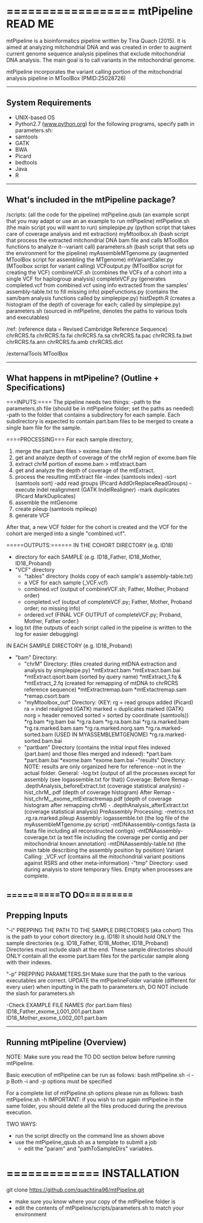 ==================
mtPipeline READ ME
===================

mtPipeline is a bioinformatics pipeline written by Tina Quach (2015). 
It is aimed at analyzing mitchondrial DNA and was created in order to augment 
current genome sequence analysis pipelines that exclude mitochondrial DNA analysis. 
The main goal is to call variants in the mitochondrial genome. 

mtPipeline incorporates the variant calling portion of 
the mitochondrial analysis pipeline in MToolBox (PMID:25028726)

---------------------
System Requirements
---------------------
- UNIX-based OS
- Python2.7 (www.python.org)
for the following programs, specify path in parameters.sh:
- samtools
- GATK
- BWA
- Picard 
- bedtools
- Java
- R

-------------------------------------------
What's included in the mtPipeline package?
--------------------------------------------
/scripts:               (all the code for the pipeline)
mtPipeline.qsub     	(an example script that you may adapt or use an an example to run mtPipeline)
mtPipeline.sh       	(the main script you will want to run)
simplepipe.py       	(python script that takes care of coverage analysis and mt extraction)
myMtoolbox.sh       	(bash script that process the extracted mitchondrial DNA bam file and calls MToolBox functions to analyze it--variant call)
parameters.sh       	(bash script that sets up the environment for the pipeline) 
myAssembleMTgenome.py   (augmented MToolBox script for assembling the MTgenome)
mtVariantCaller.py  	(MToolbox script for variant calling)
VCFoutput.py 			(MToolBox script for creating the VCF)
combineVCF.sh 			(combines the VCFs of a cohort into a single VCF for haplogroup analysis)
completeVCF.py   		(generates completed.vcf from combined.vcf using info extracted from the samples' assembly-table.txt to fill missing info)
pipeFunctions.py 		(contains the sam/bam analysis functions called by simplepipe.py)
histDepth.R 			(creates a histogram of the depth of coverage for each; called by simplepipe.py)
parameters.sh 			(sourced in mtPipeline, denotes the paths to various tools and executables)


/ref:					(reference data = Revised Cambridge Reference Sequence)
chrRCRS.fa
chrRCRS.fa.fai
chrRCRS.fa.sa
chrRCRS.fa.pac
chrRCRS.fa.bwt
chrRCRS.fa.ann
chrRCRS.fa.amb
chrRCRS.dict

/externalTools
MToolBox 				


----------------------------------------------------------
What happens in mtPipeline? (Outline + Specifications)
----------------------------------------------------------
===INPUTS:====
The pipeline needs two things: 
-path to the parameters.sh file (should be in mtPipeline folder; set the paths as needed)
-path to the folder that contains a subdirectory for each sample. 
Each  subdirectory is expected to contain part.bam files to be merged to create a single bam file for the sample.

====PROCESSING===
For each sample directory, 
1) merge the part.bam files > exome.bam file
2) get and analyze depth of coverage of the chrM region of exome.bam file
3) extract chrM portion of exome.bam > mtExtract.bam
4) get and analyze the depth of coverage of the mtExtract.
5) process the resulting mtExtract file 
	-index (samtools index)
	-sort (samtools sort)
	-add read groups (Picard AddOrReplaceReadGroups)
	-execute indel realignment (GATK IndelRealigner)
	-mark duplicates (Picard MarkDuplicates)
6) assemble the mtGenome 
7) create pileup (samtools mpileup)
8) generate VCF 

After that, a new VCF folder for the cohort is created and the VCF for the cohort are merged into a single "combined.vcf".

=====OUTPUTS:======
IN THE COHORT DIRECTORY (e.g. ID18)
- directory for each SAMPLE (e.g. ID18_Father, ID18_Mother, ID18_Proband)
- "VCF" directory 
	- "tables" directory (holds copy of each sample's assembly-table.txt)
	- a VCF for each sample (<sampleName>_VCF.vcf)
	- combined.vcf (output of combineVCF.sh; Father, Mother, Proband order)
	- completed.vcf (output of completeVCF.py; Father, Mother, Proband order; no missing info)
	- ordered.vcf (FINAL VCF OUTPUT of completeVCF.py; Proband, Mother, Father order.)
- log.txt (the outputs of each script called in the pipeline is written to the log for easier debugging)

IN EACH SAMPLE DIRECTORY (e.g. ID18_Proband)
- "bam" Directory:
	- "chrM" Directory: (files created during mtDNA extraction and analysis by simplepipe.py)
		*mtExtract.bam
		*mtExtract.bam.bai
		*mtExtract.qsort.bam (sorted by query name)
		*mtExtract_1.fq & *mtExtract_2.fq (created for remapping of mtDNA to chrRCRS reference sequence)
		*mtExtractremap.bam
		*mtExtactremap.sam
		*remap.csort.bam
	- "myMtoolbox_out" Directory:
		(KEY: 
			rg = read groups added (Picard)
			ra = indel realigned (GATK)
			marked = duplicates marked (GATK)
			norg = header removed
			sorted = sorted by coordinate (samtools))
		*rg.bam 
		*rg.bam bai
		*rg.ra.bam
		*rg.ra.bam.bai
		*rg.ra.marked.bam
		*rg.ra.marked.bam.sam
		*rg.ra.marked.norg.sam
		*rg.ra.marked-sorted.bam (USED IN MYASSEMBLEMTGENOME)
		*rg.ra.marked-sorted.bam.bai		
	- "partbam" Directory (contains the initial input files indexed (part.bam) and those files merged and indexed):
		 *part.bam
		 *part.bam.bai
		 *exome.bam
		 *exome.bam.bai
-"results" Directory: 
NOTE: results are only organized here for reference--not in the actual folder.
	General:
		-log.txt (output of all the processes except for assembly (see logassemble.txt for that))
	Coverage:
		Before Remap
			- <sampleName>.depthAnalysis_beforeExtract.txt (coverage statistical analysis)
			- hist_chrM_<samplName>.pdf  (depth of coverage histogram)
		After Remap
			- hist_chrM_<sampleName>_exome_mtExtractremap.pdf (depth of coverage histogram after remapping chrM)
			- <sampleName>.depthAnalysis_afterExtract.txt (coverage statistical analysis)
	PreAssembly Processing:
		<sampleName>-metrics.txt
		<sampleName>.rg.ra.marked.pileup
	Assembly:
		logassemble.txt (the log file of the myAssembleMTgenome.py script)
		<sampleName>-mtDNAassembly-contigs.fasta (a fasta file including all reconstructed contigs)
		<sampleName>-mtDNAassembly-coverage.txt (a text file including the coverage per contig and per mitochondrial known annotation)
		<sampleName>-mtDNAassembly-table.txt (the main table describing the assembly position by position)
	Variant Calling:
		<sampleName>_VCF.vcf (contains all the mitochondrial variant positions against RSRS and other meta-information)
-"tmp" Directory: used during analysis to store temporary files. Empty when processes are complete.

==========TO DO========= 
-----------------------
Prepping Inputs
-----------------------
"-i" PREPPING THE PATH TO THE SAMPLE DIRECTORIES (aka cohort)
	This is the path to your cohort directory (e.g. ID18)
	It should hold ONLY the sample directories (e.g. ID18_Father, ID18_Mother, ID18_Proband)
	Directories must include slash at the end.
	These sample directories should ONLY contain  all the exome part.bam files for the particular sample along with their indexes.

"-p" PREPPING PARAMETERS.SH
	Make sure that the path to the various executables are correct.
	UPDATE the mtPipelineFolder variable (different for every user)
 	when inputting in the path to parameters.sh, DO NOT include the slash for parameters.sh

-Check EXAMPLE FILE NAMES (for part.bam files)
	ID18_Father_exome_L001_001.part.bam
	ID18_Mother_exome_L002_001.part.bam


----------------------------------
Running mtPipeline (Overview)
---------------------------------
NOTE: Make sure you read the TO DO section below before running mtPipeline.

Basic execution of mtPipeline can be run as follows:
	bash mtPipeline.sh -i <pathToSampleDirs> -p <pathToParametersFile>
Both -i and -p options must be specified

For a complete list of mtPipeline.sh options please run as follows:
	bash mtPipeline.sh -h
IMPORTANT: if you wish to run again mtPipeline in the same folder, you should delete all the files produced during the previous execution.

TWO WAYS: 
- run the script directly on the command line as shown above 
- use the mtPipeline_qsub.sh as a template to submit a job
	- edit the "param" and "pathToSampleDirs" variables. 

=============
INSTALLATION
============
git clone https://github.com/quachtina96/mtPipeline.git
- make sure you know where your copy of the mtPipeline folder is
- edit the contents of mtPipeline/scripts/parameters.sh to match your environment


